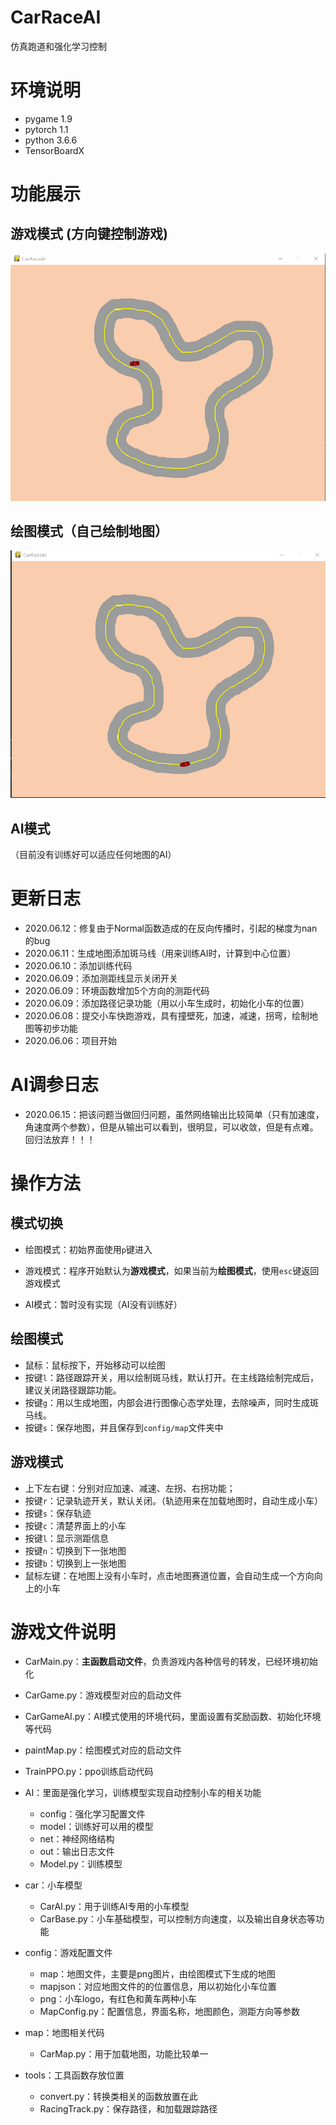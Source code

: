 # CarRaceAI
仿真跑道和强化学习控制

# 环境说明

* pygame 1.9
* pytorch 1.1
* python 3.6.6
* TensorBoardX

# 功能展示

## 游戏模式 (方向键控制游戏)
![](doc/gameMode.gif)

## 绘图模式（自己绘制地图）
![](doc/painterMode.gif)

## AI模式
（目前没有训练好可以适应任何地图的AI）

# 更新日志

* 2020.06.12：修复由于Normal函数造成的在反向传播时，引起的梯度为nan的bug
* 2020.06.11：生成地图添加斑马线（用来训练AI时，计算到中心位置）
* 2020.06.10：添加训练代码
* 2020.06.09：添加测距线显示关闭开关
* 2020.06.09：环境函数增加5个方向的测距代码
* 2020.06.09：添加路径记录功能（用以小车生成时，初始化小车的位置）
* 2020.06.08：提交小车快跑游戏，具有撞壁死，加速，减速，拐弯，绘制地图等初步功能
* 2020.06.06：项目开始

# AI调参日志

* 2020.06.15：把该问题当做回归问题，虽然网络输出比较简单（只有加速度，角速度两个参数），但是从输出可以看到，很明显，可以收敛，但是有点难。回归法放弃！！！

# 操作方法

## 模式切换

* 绘图模式：初始界面使用`p`键进入

* 游戏模式：程序开始默认为**游戏模式**，如果当前为**绘图模式**，使用`esc`键返回游戏模式

* AI模式：暂时没有实现（AI没有训练好）

## 绘图模式

* 鼠标：鼠标按下，开始移动可以绘图
* 按键`l`：路径跟踪开关，用以绘制斑马线，默认打开。在主线路绘制完成后，建议关闭路径跟踪功能。
* 按键`g`：用以生成地图，内部会进行图像心态学处理，去除噪声，同时生成斑马线。
* 按键`s`：保存地图，并且保存到`config/map`文件夹中

## 游戏模式

* 上下左右键：分别对应加速、减速、左拐、右拐功能；
* 按键`r`：记录轨迹开关，默认关闭。（轨迹用来在加载地图时，自动生成小车）
* 按键`s`：保存轨迹
* 按键`c`：清楚界面上的小车
* 按键`l`：显示测距信息
* 按键`n`：切换到下一张地图
* 按键`b`：切换到上一张地图
* 鼠标左键：在地图上没有小车时，点击地图赛道位置，会自动生成一个方向向上的小车

# 游戏文件说明

* CarMain.py：**主函数启动文件**，负责游戏内各种信号的转发，已经环境初始化
* CarGame.py：游戏模型对应的启动文件
* CarGameAI.py：AI模式使用的环境代码，里面设置有奖励函数、初始化环境等代码
* paintMap.py：绘图模式对应的启动文件
* TrainPPO.py：ppo训练启动代码

* AI：里面是强化学习，训练模型实现自动控制小车的相关功能
    * config：强化学习配置文件
    * model：训练好可以用的模型
    * net：神经网络结构
    * out：输出日志文件
    * Model.py：训练模型
    
* car：小车模型
    * CarAI.py：用于训练AI专用的小车模型
    * CarBase.py：小车基础模型，可以控制方向速度，以及输出自身状态等功能
    
* config：游戏配置文件
    * map：地图文件，主要是png图片，由绘图模式下生成的地图
    * mapjson：对应地图文件的的位置信息，用以初始化小车位置
    * png：小车logo，有红色和黄车两种小车
    * MapConfig.py：配置信息，界面名称，地图颜色，测距方向等参数
    
* map：地图相关代码
    * CarMap.py：用于加载地图，功能比较单一
    
* tools：工具函数存放位置
    * convert.py：转换类相关的函数放置在此
    * RacingTrack.py：保存路径，和加载跟踪路径


